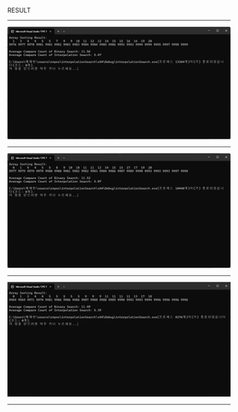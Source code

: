 RESULT

---
![](https://github.com/JHONEY-076/5702216-Chae-Jae-Heon/blob/master/16-interpolationSearch/interpolationSearch/%ED%99%94%EB%A9%B4%20%EC%BA%A1%EC%B2%98%202024-11-30%20115959.jpg)


---

![](https://github.com/JHONEY-076/5702216-Chae-Jae-Heon/blob/master/16-interpolationSearch/interpolationSearch/%ED%99%94%EB%A9%B4%20%EC%BA%A1%EC%B2%98%202024-11-30%20120026.jpg)



---

![](https://github.com/JHONEY-076/5702216-Chae-Jae-Heon/blob/master/16-interpolationSearch/interpolationSearch/%ED%99%94%EB%A9%B4%20%EC%BA%A1%EC%B2%98%202024-11-30%20120045.jpg)


---
